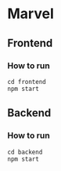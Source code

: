 # Marvel 

## Frontend

### How to run
```
cd frontend
npm start
```

## Backend

### How to run
```
cd backend
npm start
```